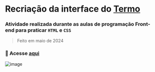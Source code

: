 # Recriação da interface do [Termo](https://term.ooo/)
### Atividade realizada durante as aulas de programação Front-end para praticar `HTML` e `CSS`
> Feito em maio de 2024
### 🔗 Acesse [aqui](https://caioc29.github.io/Termo/)
![image](https://github.com/user-attachments/assets/90b44ef7-bd68-4de6-9227-269455101051)
